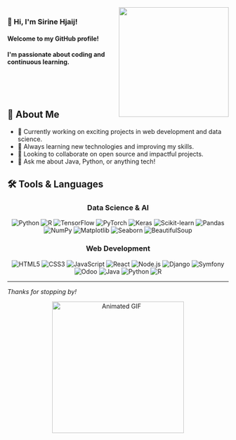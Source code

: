 <img align='right' src='https://media4.giphy.com/media/v1.Y2lkPTc5MGI3NjExbWMycWJ6N3E2NGpycDVseW5nbm04MG84emFqY3kxaHkzYnlzZmJrZiZlcD12MV9pbnRlcm5hbF9naWZfYnlfaWQmY3Q9cw/wJBYx2Yh84XS4sTzmz/giphy.gif' width='250'>

### 👋 Hi, I'm Sirine Hjaij!

#### Welcome to my GitHub profile!  
#### I'm passionate about coding and continuous learning.

<br><br><br>


## 🚀 About Me
- 🔭 Currently working on exciting projects in web development and data science.
- 🌱 Always learning new technologies and improving my skills.
- 👯 Looking to collaborate on open source and impactful projects.
- 💬 Ask me about Java, Python, or anything tech!

## 🛠️ Tools & Languages

### <div align="center">Data Science & AI</div>
<div align="center">

![Python](https://img.shields.io/badge/-Python-black?style=flat-square&logo=python)
![R](https://img.shields.io/badge/-R-black?style=flat-square&logo=r)
![TensorFlow](https://img.shields.io/badge/-TensorFlow-black?style=flat-square&logo=tensorflow)
![PyTorch](https://img.shields.io/badge/-PyTorch-black?style=flat-square&logo=pytorch)
![Keras](https://img.shields.io/badge/-Keras-black?style=flat-square&logo=keras)
![Scikit-learn](https://img.shields.io/badge/-Scikit--learn-black?style=flat-square&logo=scikit-learn)
![Pandas](https://img.shields.io/badge/-Pandas-black?style=flat-square&logo=pandas)
![NumPy](https://img.shields.io/badge/-NumPy-black?style=flat-square&logo=numpy)
![Matplotlib](https://img.shields.io/badge/-Matplotlib-black?style=flat-square&logo=matplotlib)
![Seaborn](https://img.shields.io/badge/-Seaborn-black?style=flat-square&logo=seaborn)
![BeautifulSoup](https://img.shields.io/badge/-BeautifulSoup-black?style=flat-square)

</div>

### <div align="center">Web Development</div>
<div align="center">

![HTML5](https://img.shields.io/badge/-HTML5-black?style=flat-square&logo=html5)
![CSS3](https://img.shields.io/badge/-CSS3-black?style=flat-square&logo=css3)
![JavaScript](https://img.shields.io/badge/-JavaScript-black?style=flat-square&logo=javascript)
![React](https://img.shields.io/badge/-React-black?style=flat-square&logo=react)
![Node.js](https://img.shields.io/badge/-Node.js-black?style=flat-square&logo=node.js)
![Django](https://img.shields.io/badge/-Django-black?style=flat-square&logo=django)
![Symfony](https://img.shields.io/badge/-Symfony-black?style=flat-square&logo=symfony)
![Odoo](https://img.shields.io/badge/-Odoo-black?style=flat-square&logo=odoo)
![Java](https://img.shields.io/badge/-Java-black?style=flat-square&logo=java)
![Python](https://img.shields.io/badge/-Python-black?style=flat-square&logo=python)
![R](https://img.shields.io/badge/-R-black?style=flat-square&logo=r)

</div>

---

*Thanks for stopping by!*
<div align="center">
  <img src="https://media.giphy.com/media/v1.Y2lkPWVjZjA1ZTQ3cGdmbHRvZXhpN2VzOGp5emxtZm01cGtwdjJzaXczaXZtbzgzZTh0MyZlcD12MV9zdGlja2Vyc19zZWFyY2gmY3Q9cw/j0HjChGV0J44KrrlGv/giphy.gif" alt="Animated GIF" width="300"/>
</div>
